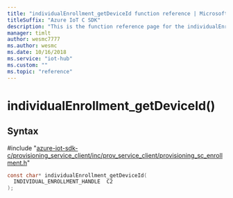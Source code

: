 ```yaml
---                             
title: "individualEnrollment_getDeviceId function reference | Microsoft Docs" 
titleSuffix: "Azure IoT C SDK"            
description: "This is the function reference page for the individualEnrollment_getDeviceId() function in the Azure IoT C SDK. This SDK is used with Azure IoT Hub and Azure IoT Hub Device Provisioning Service"            
manager: timlt                 
author: wesmc7777              
ms.author: wesmc               
ms.date: 10/16/2018                    
ms.service: "iot-hub"             
ms.custom: ""                
ms.topic: "reference"        
---                            
```


# individualEnrollment_getDeviceId()

## Syntax

\#include "[azure-iot-sdk-c/provisioning_service_client/inc/prov_service_client/provisioning_sc_enrollment.h](../provisioning-sc-enrollment-h.md)"  
```C
const char* individualEnrollment_getDeviceId(
  INDIVIDUAL_ENROLLMENT_HANDLE  C2
);
```

